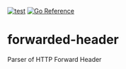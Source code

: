 [![test](https://github.com/shogo82148/fowarded-header/actions/workflows/test.yml/badge.svg)](https://github.com/shogo82148/fowarded-header/actions/workflows/test.yml)
[![Go Reference](https://pkg.go.dev/badge/github.com/shogo82148/fowarded-header.svg)](https://pkg.go.dev/github.com/shogo82148/fowarded-header)

# forwarded-header

Parser of HTTP Forward Header
